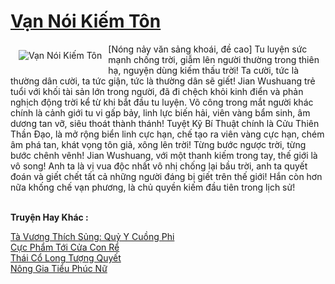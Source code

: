 <a href="https://truyenwiki.net/van-noi-kiem-ton.35429/" title="Vạn Nói Kiếm Tôn"><h1>Vạn Nói Kiếm Tôn</h1></a><div style="display:table"><img align="right" style="float: left; padding: 10px;" src="https://truyenwiki.net/a/img/str/src/35429.jpg" alt="Vạn Nói Kiếm Tôn">[Nóng nảy văn sảng khoái, đề cao] Tu luyện sức mạnh chống trời, giẫm lên người thường trong thiên hạ, nguyện dùng kiếm thấu trời! Ta cười, tức là thường dân cười, ta tức giận, tức là thường dân sẽ giết! Jian Wushuang trẻ tuổi với khối tài sản lớn trong người, đã đi chệch khỏi kinh điển và phản nghịch động trời kể từ khi bắt đầu tu luyện. Võ công trong mắt người khác chính là cảnh giới tu vi gấp bảy, linh lực biến hải, viên vàng bẩm sinh, âm dương tan vỡ, siêu thoát thành thánh! Tuyệt Kỹ Bí Thuật chính là Cửu Thiên Thần Đạo, là mở rộng biển linh cực hạn, chế tạo ra viên vàng cực hạn, chém âm phá tan, khát vọng tôn giả, xông lên trời! Từng bước ngược trời, từng bước chênh vênh! Jian Wushuang, với một thanh kiếm trong tay, thế giới là vô song! Anh ta là vị vua độc nhất vô nhị chống lại bầu trời, anh ta quyết đoán và giết chết tất cả những người đáng bị giết trên thế giới! Hắn còn hơn nữa khống chế vạn phương, là chủ quyền kiếm đầu tiên trong lịch sử!</div><p><br><b>Truyện Hay Khác :</b></p><a href="https://truyenwiki.net/ta-vuong-thich-sung-quy-y-cuong-phi.35782/" alt="Tà Vương Thích Sủng: Quỷ Y Cuồng Phi">Tà Vương Thích Sủng: Quỷ Y Cuồng Phi</a><br/><a href="https://sangtacviet.wordpress.com/2020/10/22/cuc-pham-toi-cua-con-re/" alt="Cực Phẩm Tới Cửa Con Rể">Cực Phẩm Tới Cửa Con Rể</a><br/><a href="https://sangtacviet.wordpress.com/2020/10/22/thai-co-long-tuong-quyet/" alt="Thái Cổ Long Tượng Quyết">Thái Cổ Long Tượng Quyết</a><br/><a href="https://sangtacviet.wordpress.com/2020/10/22/nong-gia-tieu-phuc-nu/" alt="Nông Gia Tiểu Phúc Nữ">Nông Gia Tiểu Phúc Nữ</a><br/>